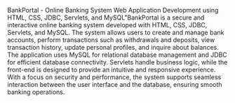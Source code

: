 BankPortal - Online Banking System
Web Application Development using HTML, CSS, JDBC, Servlets, and MySQL"BankPortal is a secure and
interactive online banking system developed with HTML, CSS, JDBC, Servlets, and MySQL. The system allows 
users to create and manage bank accounts, perform transactions such as withdrawals and deposits, view
transaction history, update personal profiles, and inquire about balances. The application uses MySQL for
relational database management and JDBC for efficient database connectivity. Servlets handle business
logic, while the front-end is designed to provide an intuitive and responsive experience. With a focus on
security and performance, the system supports seamless interaction between the user interface and the
database, ensuring smooth banking operations.
